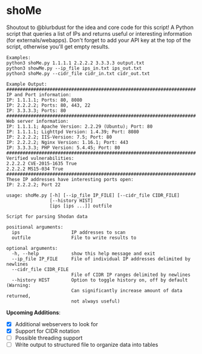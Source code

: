 # shoMe
Shoutout to @blurbdust for the idea and core code for this script!
A Python script that queries a list of IPs and returns useful or interesting information (for externals/webapps).
Don't forget to add your API key at the top of the script, otherwise you'll get empty results.

```
Examples:
python3 shoMe.py 1.1.1.1 2.2.2.2 3.3.3.3 output.txt
python3 showMe.py --ip_file ips_in.txt ips_out.txt
python3 shoMe.py --cidr_file cidr_in.txt cidr_out.txt
```
```
Example Output:
######################################################################
IP and Port information:
IP: 1.1.1.1; Ports: 80, 8080
IP: 2.2.2.2; Ports: 80, 443, 22
IP: 3.3.3.3; Ports: 80
######################################################################
Web server information:
IP: 1.1.1.1; Apache Version: 2.2.29 (Ubuntu); Port: 80
IP: 1.1.1.1; Lighttpd Version: 1.4.39; Port: 8080
IP: 2.2.2.2; IIS-Version: 7.5; Port: 80
IP: 2.2.2.2; Nginx Version: 1.16.1; Port: 443
IP: 3.3.3.3; PHP Version: 5.4.45; Port: 80
######################################################################
Verified vulnerabilities:
2.2.2.2 CVE-2015-1635 True
2.2.2.2 MS15-034 True
######################################################################
These IP addresses have interesting ports open:
IP: 2.2.2.2; Port 22
```
```
usage: shoMe.py [-h] [--ip_file IP_FILE] [--cidr_file CIDR_FILE]
                [--history HIST]
                [ips [ips ...]] outfile

Script for parsing Shodan data

positional arguments:
  ips                   IP addresses to scan
  outfile               File to write results to

optional arguments:
  -h, --help            show this help message and exit
  --ip_file IP_FILE     File of individual IP addresses delimited by newlines
  --cidr_file CIDR_FILE
                        File of CIDR IP ranges delimited by newlines
  --history HIST        Option to toggle history on, off by default (Warning:
                        Can significantly increase amount of data returned,
                        not always useful)
```

__Upcoming Additions__:
- [x] Additional webservers to look for
- [x] Support for CIDR notation
- [ ] Possible threading support
- [ ] Write output to structured file to organize data into tables
